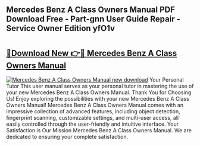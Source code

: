 ## Mercedes Benz A Class Owners Manual PDF Download Free - Part-gnn User Guide Repair - Service Owner Edition yfO1v

# <h2><a href="http://cf2148.oget.top/?id=Mercedes+Benz+A+Class+Owners+Manual">🔗Download New 👉🔴 Mercedes Benz A Class Owners Manual</a></h2>

[![Mercedes Benz A Class Owners Manual new download](https://i.imgur.com/5g1atiW.png)](http://cf2148.oget.top/?id=Mercedes+Benz+A+Class+Owners+Manual)
Your Personal Tutor This user manual serves as your personal tutor in mastering the use of your new Mercedes Benz A Class Owners Manual. Thank You for Choosing Us! Enjoy exploring the possibilities with your new Mercedes Benz A Class Owners Manual! Mercedes Benz A Class Owners Manual comes with an impressive collection of advanced features, including object detection, fingerprint scanning, customizable settings, and multi-user access, all easily controlled through the user-friendly and intuitive interface. Your Satisfaction is Our Mission Mercedes Benz A Class Owners Manual. We are dedicated to ensuring your complete satisfaction.
